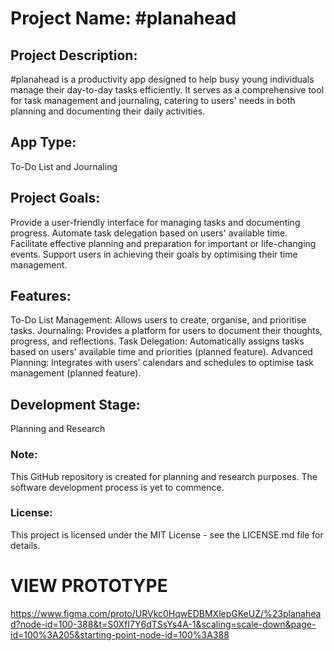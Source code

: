# Project Name: #planahead
## Project Description:
#planahead is a productivity app designed to help busy young individuals manage their day-to-day tasks efficiently. It serves as a comprehensive tool for task management and journaling, catering to users' needs in both planning and documenting their daily activities.

## App Type:
To-Do List and Journaling

## Project Goals:
Provide a user-friendly interface for managing tasks and documenting progress.
Automate task delegation based on users' available time.
Facilitate effective planning and preparation for important or life-changing events.
Support users in achieving their goals by optimising their time management.

## Features:
To-Do List Management: Allows users to create, organise, and prioritise tasks.
Journaling: Provides a platform for users to document their thoughts, progress, and reflections.
Task Delegation: Automatically assigns tasks based on users' available time and priorities (planned feature).
Advanced Planning: Integrates with users' calendars and schedules to optimise task management (planned feature).

## Development Stage:
Planning and Research

### Note:
This GitHub repository is created for planning and research purposes. The software development process is yet to commence.

### License:
This project is licensed under the MIT License - see the LICENSE.md file for details.

# VIEW PROTOTYPE
https://www.figma.com/proto/URVkc0HqwEDBMXlepGKeUZ/%23planahead?node-id=100-388&t=S0XfI7Y6dTSsYs4A-1&scaling=scale-down&page-id=100%3A205&starting-point-node-id=100%3A388
